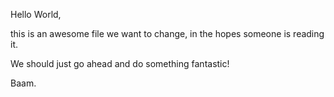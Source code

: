 Hello World, 

this is an awesome file we want to change, in the hopes someone is reading it.

We should just go ahead and do something fantastic! 

Baam.

